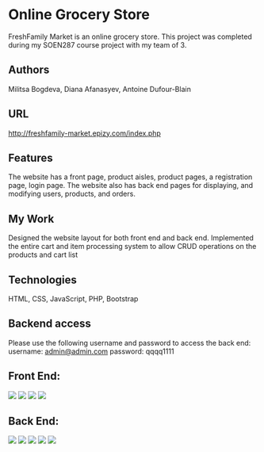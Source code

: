 # Online Grocery Store
FreshFamily Market is an online grocery store. This project was completed during my SOEN287 course project with my team of 3.

## Authors
Militsa Bogdeva, Diana Afanasyev, Antoine Dufour-Blain

## URL
http://freshfamily-market.epizy.com/index.php

## Features
The website has a front page, product aisles, product pages, a registration page, login page. The website also has back end pages for displaying, and modifying users, products, and orders.

## My Work
Designed the website layout for both front end and back end.
Implemented the entire cart and item processing system to allow CRUD operations on the products and cart list

## Technologies
HTML, CSS, JavaScript, PHP, Bootstrap

## Backend access
Please use the following username and password to access the back end: username: admin@admin.com password: qqqq1111


## Front End:
<img src="./marketImages/index.png">
<img src="./marketImages/aisle.png">
<img src="./marketImages/product.png">
<img src="./marketImages/cart11.png">


## Back End:
<img src="./marketImages/user.png">
<img src="./marketImages/productlist.png">
<img src="./marketImages/order.png">

<img src="./marketImages/newUser.png">
<img src="./marketImages/editOrder.png">


